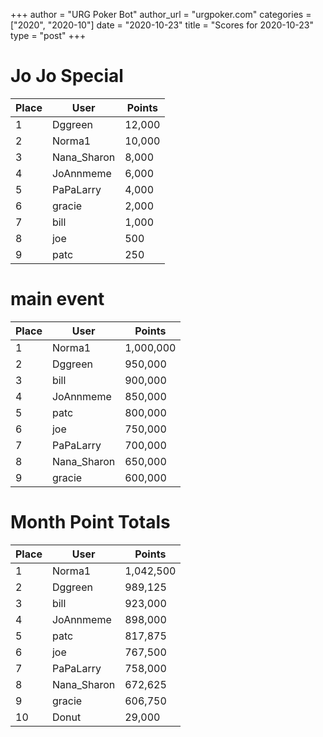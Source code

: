+++
author = "URG Poker Bot"
author_url = "urgpoker.com"
categories = ["2020", "2020-10"]
date = "2020-10-23"
title = "Scores for 2020-10-23"
type = "post"
+++
# Jo Jo Special

| Place | User | Points |
|-------|------|--------|
| 1 | Dggreen | 12,000 |
| 2 | Norma1 | 10,000 |
| 3 | Nana_Sharon | 8,000 |
| 4 | JoAnnmeme | 6,000 |
| 5 | PaPaLarry | 4,000 |
| 6 | gracie | 2,000 |
| 7 | bill | 1,000 |
| 8 | joe | 500 |
| 9 | patc | 250 |

# main event

| Place | User | Points |
|-------|------|--------|
| 1 | Norma1 | 1,000,000 |
| 2 | Dggreen | 950,000 |
| 3 | bill | 900,000 |
| 4 | JoAnnmeme | 850,000 |
| 5 | patc | 800,000 |
| 6 | joe | 750,000 |
| 7 | PaPaLarry | 700,000 |
| 8 | Nana_Sharon | 650,000 |
| 9 | gracie | 600,000 |

# Month Point Totals

| Place | User | Points |
|-------|------|--------|
| 1 | Norma1 | 1,042,500 |
| 2 | Dggreen | 989,125 |
| 3 | bill | 923,000 |
| 4 | JoAnnmeme | 898,000 |
| 5 | patc | 817,875 |
| 6 | joe | 767,500 |
| 7 | PaPaLarry | 758,000 |
| 8 | Nana_Sharon | 672,625 |
| 9 | gracie | 606,750 |
| 10 | Donut | 29,000 |
